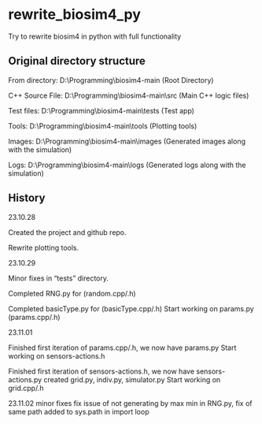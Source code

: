 # rewrite_biosim4_py
Try to rewrite biosim4 in python with full functionality

## Original directory structure

From directory: D:\Programming\biosim4-main (Root Directory)

C++ Source File: D:\Programming\biosim4-main\src (Main C++ logic files)

Test files: D:\Programming\biosim4-main\tests (Test app)

Tools: D:\Programming\biosim4-main\tools (Plotting tools)

Images: D:\Programming\biosim4-main\images (Generated images along with the simulation)

Logs: D:\Programming\biosim4-main\logs (Generated logs along with the simulation)

## History

23.10.28

Created the project and github repo.

Rewrite plotting tools.

23.10.29

Minor fixes in “tests” directory.

Completed RNG.py for (random.cpp/.h)

Completed basicType.py for (basicType.cpp/.h)
Start working on params.py (params.cpp/.h)

23.11.01

Finished first iteration of params.cpp/.h, we now have params.py
Start working on sensors-actions.h

Finished first iteration of sensors-actions.h, we now have sensors-actions.py
created grid.py, indiv.py, simulator.py
Start working on grid.cpp/.h

23.11.02
minor fixes
fix issue of not generating by max min in RNG.py, fix of same path added to sys.path in import loop 
